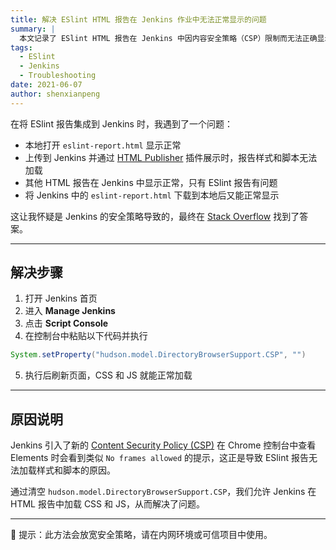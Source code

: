 ```yaml
---
title: 解决 ESlint HTML 报告在 Jenkins 作业中无法正常显示的问题
summary: |
  本文记录了 ESlint HTML 报告在 Jenkins 中因内容安全策略（CSP）限制而无法正确显示的问题，并介绍了如何通过修改 Jenkins 配置使报告正常加载。
tags:
  - ESlint
  - Jenkins
  - Troubleshooting
date: 2021-06-07
author: shenxianpeng
---
```


在将 ESlint 报告集成到 Jenkins 时，我遇到了一个问题：

- 本地打开 `eslint-report.html` 显示正常
- 上传到 Jenkins 并通过 [HTML Publisher](https://plugins.jenkins.io/htmlpublisher/) 插件展示时，报告样式和脚本无法加载
- 其他 HTML 报告在 Jenkins 中显示正常，只有 ESlint 报告有问题
- 将 Jenkins 中的 `eslint-report.html` 下载到本地后又能正常显示

这让我怀疑是 Jenkins 的安全策略导致的，最终在 [Stack Overflow](https://stackoverflow.com/questions/34315723/jenkins-error-blocked-script-execution-in-url-because-the-documents-frame/46197356?stw=2#46197356) 找到了答案。

---

## 解决步骤

1. 打开 Jenkins 首页  
2. 进入 **Manage Jenkins**  
3. 点击 **Script Console**  
4. 在控制台中粘贴以下代码并执行  

```java
System.setProperty("hudson.model.DirectoryBrowserSupport.CSP", "")
```

5. 执行后刷新页面，CSS 和 JS 就能正常加载

---

## 原因说明

Jenkins 引入了新的 [Content Security Policy (CSP)](https://www.jenkins.io/doc/book/security/configuring-content-security-policy/)
在 Chrome 控制台中查看 Elements 时会看到类似 `No frames allowed` 的提示，这正是导致 ESlint 报告无法加载样式和脚本的原因。

通过清空 `hudson.model.DirectoryBrowserSupport.CSP`，我们允许 Jenkins 在 HTML 报告中加载 CSS 和 JS，从而解决了问题。

---

📌 提示：此方法会放宽安全策略，请在内网环境或可信项目中使用。
